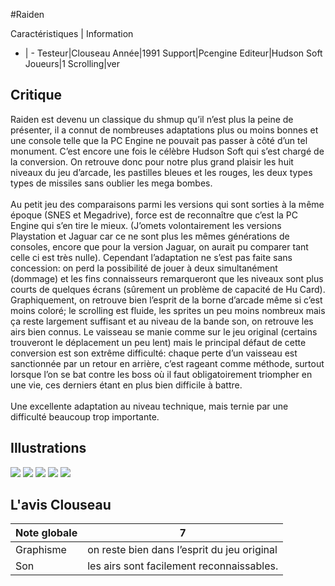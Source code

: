 #Raiden

Caractéristiques | Information
- | -
Testeur|Clouseau
Année|1991
Support|Pcengine
Editeur|Hudson Soft
Joueurs|1
Scrolling|ver

## Critique
Raiden est devenu un classique du shmup qu’il n’est plus la peine de présenter, il a connut de nombreuses adaptations plus ou moins bonnes et une console telle que la PC Engine ne pouvait pas passer à côté d’un tel monument. C’est encore une fois le célèbre Hudson Soft qui s’est chargé de la conversion. On retrouve donc pour notre plus grand plaisir les huit niveaux du jeu d’arcade, les pastilles bleues et les rouges, les deux types types de missiles sans oublier les mega bombes.<br/><br/>Au petit jeu des comparaisons parmi les versions qui sont sorties à la même époque (SNES et Megadrive), force est de reconnaître que c’est la PC Engine qui s’en tire le mieux. (J’omets volontairement les versions Playstation et Jaguar car ce ne sont plus les mêmes générations de consoles, encore que pour la version Jaguar, on aurait pu comparer tant celle ci est très nulle). Cependant l’adaptation ne s’est pas faite sans concession: on perd la possibilité de jouer à deux simultanément (dommage) et les fins connaisseurs remarqueront que les niveaux sont plus courts de quelques écrans (sûrement un problème de capacité de Hu Card).<br/>Graphiquement, on retrouve bien l’esprit de la borne d’arcade même si c’est moins coloré; le scrolling est fluide, les sprites un peu moins nombreux mais ça reste largement suffisant et au niveau de la bande son, on retrouve les airs bien connus. Le vaisseau se manie comme sur le jeu original (certains  trouveront le déplacement un peu lent) mais le principal défaut de cette conversion est son extrême difficulté: chaque perte d’un vaisseau est sanctionnée par un retour en arrière, c’est rageant comme méthode, surtout lorsque l’on se bat contre les boss où il faut obligatoirement triompher en une vie, ces derniers étant en plus bien difficile à battre.<br/><br/>Une excellente adaptation au niveau technique, mais ternie par une difficulté beaucoup trop importante.

## Illustrations
![](http://www.shmup.com/images/thumbs/raiden_pce_1.jpg)
![](http://www.shmup.com/images/thumbs/raiden_pce_2.jpg)
![](http://www.shmup.com/images/thumbs/raiden_pce_3.jpg)
![](http://www.shmup.com/images/thumbs/)
![](http://www.shmup.com/images/thumbs/)

## L'avis Clouseau
Note globale|7
-|-
Graphisme|on reste bien dans l’esprit du jeu original
Son|les airs sont facilement reconnaissables.

